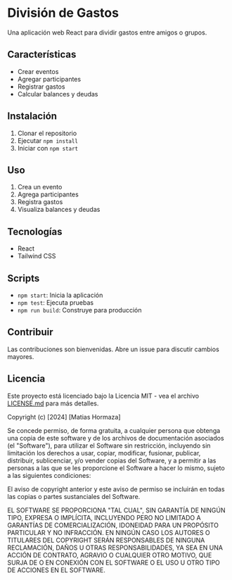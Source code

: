 # División de Gastos

Una aplicación web React para dividir gastos entre amigos o grupos.
## Características

- Crear eventos
- Agregar participantes
- Registrar gastos
- Calcular balances y deudas
## Instalación

1. Clonar el repositorio
2. Ejecutar `npm install`
3. Iniciar con `npm start`

## Uso

1. Crea un evento
2. Agrega participantes
3. Registra gastos
4. Visualiza balances y deudas

## Tecnologías

- React
- Tailwind CSS

## Scripts

- `npm start`: Inicia la aplicación
- `npm test`: Ejecuta pruebas
- `npm run build`: Construye para producción

## Contribuir

Las contribuciones son bienvenidas. Abre un issue para discutir cambios mayores.

## Licencia

Este proyecto está licenciado bajo la Licencia MIT - vea el archivo [LICENSE.md](LICENSE.md) para más detalles.

Copyright (c) [2024] [Matias Hormaza]

Se concede permiso, de forma gratuita, a cualquier persona que obtenga una copia de este software y de los archivos de documentación asociados (el "Software"), para utilizar el Software sin restricción, incluyendo sin limitación los derechos a usar, copiar, modificar, fusionar, publicar, distribuir, sublicenciar, y/o vender copias del Software, y a permitir a las personas a las que se les proporcione el Software a hacer lo mismo, sujeto a las siguientes condiciones:

El aviso de copyright anterior y este aviso de permiso se incluirán en todas las copias o partes sustanciales del Software.

EL SOFTWARE SE PROPORCIONA "TAL CUAL", SIN GARANTÍA DE NINGÚN TIPO, EXPRESA O IMPLÍCITA, INCLUYENDO PERO NO LIMITADO A GARANTÍAS DE COMERCIALIZACIÓN, IDONEIDAD PARA UN PROPÓSITO PARTICULAR Y NO INFRACCIÓN. EN NINGÚN CASO LOS AUTORES O TITULARES DEL COPYRIGHT SERÁN RESPONSABLES DE NINGUNA RECLAMACIÓN, DAÑOS U OTRAS RESPONSABILIDADES, YA SEA EN UNA ACCIÓN DE CONTRATO, AGRAVIO O CUALQUIER OTRO MOTIVO, QUE SURJA DE O EN CONEXIÓN CON EL SOFTWARE O EL USO U OTRO TIPO DE ACCIONES EN EL SOFTWARE.
